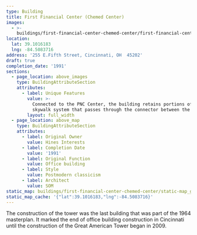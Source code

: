 ```yaml
---
type: Building
title: First Financial Center (Chemed Center)
images:
  - >-
    buildings/first-financial-center-chemed-center/first-financial-center-chemed-center-0_cfjzpv
location:
  lat: 39.1016183
  lng: -84.5083716
address: '255 E.Fifth Street, Cincinnati, OH  45202'
draft: true
completion_date: '1991'
sections:
  - page_location: above_images
    type: BuildingAttributeSection
    attributes:
      - label: Unique Features
        value: >-
          Connected to the PNC Center, the building retains portions of the old
          skywalk system that passes through the connector between the towers.
        layout: full_width
  - page_location: above_map
    type: BuildingAttributeSection
    attributes:
      - label: Original Owner
        value: Hines Interests
      - label: Completion Date
        value: '1991'
      - label: Original Function
        value: Office building
      - label: Style
        value: Postmodern classicism
      - label: Architect
        value: SOM
static_map: buildings/first-financial-center-chemed-center/static-map_geyowu
static_map_cache: '{"lat":39.1016183,"lng":-84.5083716}'
---
```


The construction of the tower was the last building that was part of the 1964 masterplan. It marked the end of office building construction in Cincinnati until the construction of the Great American Tower began in 2009.
